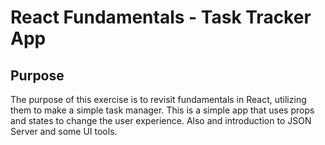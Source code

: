 # React Fundamentals - Task Tracker App

## Purpose
The purpose of this exercise is to revisit fundamentals in React, utilizing them to make a simple task manager. This is a simple app that uses props and states to change the user experience. Also and introduction to JSON Server and some UI tools.